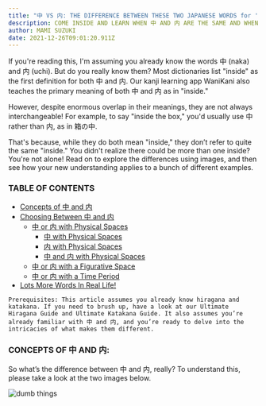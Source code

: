 ```yaml
---
title: "中 VS 内: THE DIFFERENCE BETWEEN THESE TWO JAPANESE WORDS for ''INSIDE''"
description: COME INSIDE AND LEARN WHEN 中 AND 内 ARE THE SAME AND WHEN THEY'RE DIFFERENT
author: MAMI SUZUKI
date: 2021-12-26T09:01:20.911Z
---
```

<style>
orange { color: #cb4b16 }
faded { color: #818a91 }
bold { font-family: bold }
text { font-size: 1rem; line-height: 1.75 }
box {
  margin: 2rem 0;
  padding: 1rem;
  background-color: pastel
}
</style>

If you're reading this, I'm assuming you already know the words 中 (naka) and 内 (uchi). But do you really know them? Most dictionaries list "inside" as the first definition for both 中 and 内. Our kanji learning app WaniKani also teaches the primary meaning of both 中 and 内 as in "inside."

However, despite enormous overlap in their meanings, they are not always interchangeable! For example, to say "inside the box," you'd usually use 中 rather than 内, as in 箱の中.

That's because, while they do both mean "inside," they don’t refer to quite the same "inside." You didn't realize there could be more than one inside? You're not alone! Read on to explore the differences using images, and then see how your new understanding applies to a bunch of different examples.

### TABLE OF CONTENTS

- [Concepts of 中 and 内](#concept)
- [Choosing Between 中 and 内](#choosing)
  - [中 or 内 with Physical Spaces](#or)
     - [中 with Physical Spaces](#naka)
     - [内 with Physical Spaces](#uchi)
     - [中 and 内 with Physical Spaces](#and)
  - [中 or 内 with a Figurative Space](#figurative)
  - [中 or 内 with a Time Period](#time)
- [Lots More Words In Real Life!](#more)

~~~
Prerequisites: This article assumes you already know hiragana and katakana. If you need to brush up, have a look at our Ultimate Hiragana Guide and Ultimate Katakana Guide. It also assumes you’re already familiar with 中 and 内, and you’re ready to delve into the intricacies of what makes them different.
~~~

### CONCEPTS OF 中 AND 内:
So what’s the difference between 中 and 内, really? To understand this, please take a look at the two images below.

![dumb things](https://files.tofugu.com/articles/japanese/2021-04-29-naka-vs-uchi/concept-of-naka-and-uchi.jpg)